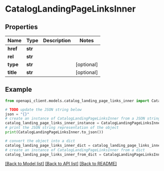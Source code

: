 # CatalogLandingPageLinksInner


## Properties

Name | Type | Description | Notes
------------ | ------------- | ------------- | -------------
**href** | **str** |  | 
**rel** | **str** |  | 
**type** | **str** |  | [optional] 
**title** | **str** |  | [optional] 

## Example

```python
from openapi_client.models.catalog_landing_page_links_inner import CatalogLandingPageLinksInner

# TODO update the JSON string below
json = "{}"
# create an instance of CatalogLandingPageLinksInner from a JSON string
catalog_landing_page_links_inner_instance = CatalogLandingPageLinksInner.from_json(json)
# print the JSON string representation of the object
print(CatalogLandingPageLinksInner.to_json())

# convert the object into a dict
catalog_landing_page_links_inner_dict = catalog_landing_page_links_inner_instance.to_dict()
# create an instance of CatalogLandingPageLinksInner from a dict
catalog_landing_page_links_inner_from_dict = CatalogLandingPageLinksInner.from_dict(catalog_landing_page_links_inner_dict)
```
[[Back to Model list]](../README.md#documentation-for-models) [[Back to API list]](../README.md#documentation-for-api-endpoints) [[Back to README]](../README.md)


